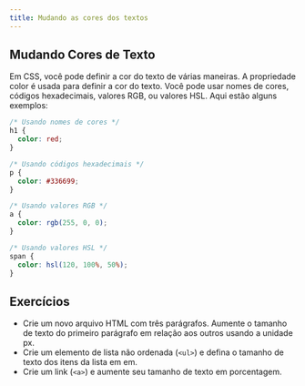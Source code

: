 ```yaml
---
title: Mudando as cores dos textos
---
```


## Mudando Cores de Texto

Em CSS, você pode definir a cor do texto de várias maneiras. A propriedade color é usada para definir a cor do texto. Você pode usar nomes de cores, códigos hexadecimais, valores RGB, ou valores HSL. Aqui estão alguns exemplos:

```css
/* Usando nomes de cores */
h1 {
  color: red;
}

/* Usando códigos hexadecimais */
p {
  color: #336699;
}

/* Usando valores RGB */
a {
  color: rgb(255, 0, 0);
}

/* Usando valores HSL */
span {
  color: hsl(120, 100%, 50%);
}
```

## Exercícios

- Crie um novo arquivo HTML com três parágrafos. Aumente o tamanho de texto do primeiro parágrafo em relação aos outros usando a unidade px.
- Crie um elemento de lista não ordenada (`<ul>`) e defina o tamanho de texto dos itens da lista em em.
- Crie um link (`<a>`) e aumente seu tamanho de texto em porcentagem.
